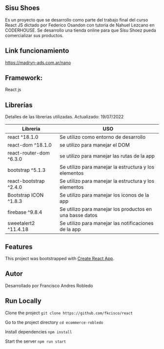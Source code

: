 ## Sisu Shoes
Es un proyecto que se desarrollo como parte del trabajo final del curso React JS dictado por Federico Osandon con tutoria de Nahuel Lezcano en CODERHOUSE. Se desarrollo una tienda online para que Sisu Shoez pueda comercializar sus productos.

## Link funcionamiento

https://madryn-ads.com.ar/nano

## Framework:

React js

## Librerías
Detalles de las librerias utilizadas.
Actualizado: 19/07/2022

| Libreria | USO |
| ------ | ------ |
| react ^18.1.0 | Se utilizo como entorno de desarrollo  |
| react-dom ^18.1.0 | se utilizo para manejar el DOM  |
| react-router-dom ^6.3.0 | se utilizo para manejar las rutas de la app  |
| bootstrap ^5.1.3 | Se utilizo para manejar la estructura y los elementos  |
| react-bootstrap ^2.4.0 | Se utilizo para manejar la estructura y los elementos  |
| Bootstrap ICON ^1.8.3| Se utilizo para manejar los iconos de la app |
| firebase ^9.8.4| Se utilizo para manejar los productos en una basse datos |
| sweetalert2 ^11.4.18| Se utilizo para manejar las notificaciones de la app |


## Features

This project was bootstrapped with [Create React App](https://github.com/facebook/create-react-app).

## Autor

Desarrollado por Francisco Andres Robledo

## Run Locally

Clone the project
    `git clone https://github.com/fkcisco/react`

Go to the project directory
    `cd ecommerce-robledo`

Install dependencies
    `npm install`

Start the server
    `npm run start`

